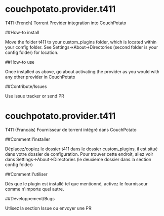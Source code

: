 couchpotato.provider.t411
===========================

T411 (French) Torrent Provider integration into CouchPotato

##How-to install

Move the folder t411 to your custom_plugins folder, which is located within your config folder. See Settings->About->Directories (second folder is your config folder) for location. 

##How-to use

Once installed as above, go about activating the provider as you would with any other provider in CouchPotato

##Contribute/Issues

Use issue tracker or send PR

couchpotato.provider.t411
===========================

T411 (Francais) Fournisseur de torrent intégré dans CouchPotato

##Comment l'installer

Déplacez/copiez le dossier t411 dans le dossier custom_plugins, il est situé dans votre dossier de configuration. Pour trouver cette endroit, allez voir dans Settings->About->Directories (le deuxieme dossier dans la section config folder)

##Comment l'utiliser

Dès que le plugin est installé tel que mentionné, activez le fournisseur comme n'importe quel autre.

##Développement/Bugs

Utlisez la section Issue ou envoyer une PR
